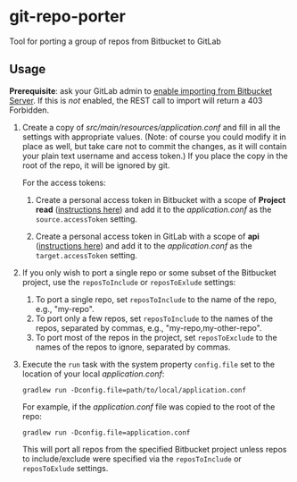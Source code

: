 # git-repo-porter
Tool for porting a group of repos from Bitbucket to GitLab

## Usage
**Prerequisite**: ask your GitLab admin to [enable importing from Bitbucket Server](
https://docs.gitlab.com/ee/user/project/import/bitbucket_server.html#import-your-bitbucket-repositories). If this is
_not_ enabled, the REST call to import will return a 403 Forbidden.

1. Create a copy of _src/main/resources/application.conf_ and fill in all the settings with appropriate values.
   (Note: of course you could modify it in place as well, but take care not to commit the changes, as it will contain
   your plain text username and access token.) If you place the copy in the root of the repo, it will be ignored by git.

   For the access tokens:

   1. Create a personal access token in Bitbucket with a scope of **Project read** ([instructions here](
      https://confluence.atlassian.com/bitbucketserver/personal-access-tokens-939515499.html)) and add it to the 
      _application.conf_ as the `source.accessToken` setting.

   2. Create a personal access token in GitLab with a scope of **api** ([instructions here](
      https://docs.gitlab.com/ee/user/profile/personal_access_tokens.html)) and add it to the _application.conf_ as the
      `target.accessToken` setting.

2. If you only wish to port a single repo or some subset of the Bitbucket project, use the `reposToInclude` or
   `reposToExlude` settings:
   1. To port a single repo, set `reposToInclude` to the name of the repo, e.g., "my-repo".
   3. To port only a few repos, set `reposToInclude` to the names of the repos, separated by commas, e.g., 
      "my-repo,my-other-repo".
   4. To port most of the repos in the project, set `reposToExclude` to the names of the repos to ignore, separated by
      commas.

3. Execute the `run` task with the system property `config.file` set to the location of your local _application.conf_:
   ```
   gradlew run -Dconfig.file=path/to/local/application.conf
   ```
   
   For example, if the _application.conf_ file was copied to the root of the repo:
   ```
   gradlew run -Dconfig.file=application.conf
   ```

   This will port all repos from the specified Bitbucket project unless repos to include/exclude were specified via the
   `reposToInclude` or `reposToExlude` settings.
